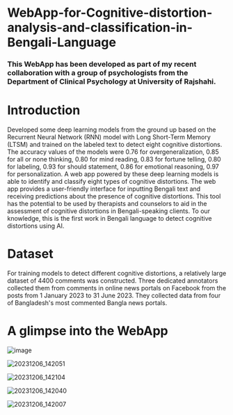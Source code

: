 # WebApp-for-Cognitive-distortion-analysis-and-classification-in-Bengali-Language

### This WebApp has been developed as part of my recent collaboration with a group of psychologists from the Department of Clinical Psychology at University of Rajshahi.

# Introduction
Developed some deep learning models from the ground up based on the Recurrent Neural Network (RNN) model with Long Short-Term Memory (LTSM) and trained on the labeled text to detect eight cognitive distortions. The accuracy values of the models were 0.76 for overgeneralization, 0.85 for all or none thinking, 0.80 for mind reading, 0.83 for fortune telling, 0.80 for labeling, 0.93 for should statement, 0.86 for emotional reasoning, 0.97 for personalization. A web app powered by these deep learning models is able to identify and classify eight types of cognitive distortions. The web app provides a user-friendly interface for inputting Bengali text and receiving predictions about the presence of cognitive distortions. This tool has the potential to be used by therapists and counselors to aid in the assessment of cognitive distortions in Bengali-speaking clients. To our knowledge, this is the first work in Bengali language to detect cognitive distortions using AI.

# Dataset
For training models to detect different cognitive distortions, a relatively large dataset of 4400 comments was constructed. Three dedicated annotators collected them from comments in online news portals on Facebook from the posts from 1 January 2023 to 31 June 2023. They collected data from four of Bangladesh's most commented Bangla news portals.
# A glimpse into the WebApp

![image](https://github.com/fallenAmber/WebApp-for-Cognitive-distortion-analysis-and-classification-in-Bengali-Language/assets/48941639/bea2e669-64b0-4768-882a-1b16f6150632)

![20231206_142051](https://github.com/fallenAmber/WebApp-for-Cognitive-distortion-analysis-and-classification-in-Bengali-Language/assets/48941639/30c821fc-94c0-4c08-80dd-d24c7f2fd767)

![20231206_142104](https://github.com/fallenAmber/WebApp-for-Cognitive-distortion-analysis-and-classification-in-Bengali-Language/assets/48941639/7552605c-7271-4bf3-bd70-87ba2efd05b7)

![20231206_142040](https://github.com/fallenAmber/WebApp-for-Cognitive-distortion-analysis-and-classification-in-Bengali-Language/assets/48941639/30d60e0d-7cc4-4544-bf39-0ddbcce709c0)

![20231206_142007](https://github.com/fallenAmber/WebApp-for-Cognitive-distortion-analysis-and-classification-in-Bengali-Language/assets/48941639/8ebbc099-1fac-4d61-802c-8d00c7749f1e)

